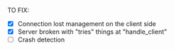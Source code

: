 TO FIX:

- [X] Connection lost management on the client side
- [X] Server broken with "tries" things at "handle_client"
- [ ] Crash detection
